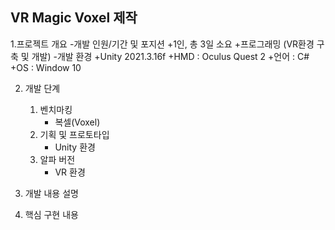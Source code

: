 VR Magic Voxel 제작
----

1.프로젝트 개요
-개발 인원/기간 및 포지션
+1인, 총 3일 소요
+프로그래밍 (VR환경 구축 및 개발)
-개발 환경
+Unity 2021.3.16f
+HMD : Oculus Quest 2
+언어 : C#
+OS : Window 10
			
2. 개발 단계
	1) 벤치마킹
		- 복셀(Voxel)
	2) 기획 및 프로토타입
		- Unity 환경
	3) 알파 버전
		- VR 환경

3. 개발 내용 설명 
	
4. 핵심 구현 내용
	
  
